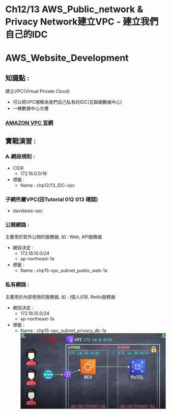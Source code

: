 
# Ch12/13 AWS_Public_network & Privacy Network建立VPC - 建立我們自己的IDC
AWS_Website_Development
==============================

## 知識點 : 

建立VPC(Virtual Private Cloud)
+ 可以把VPC理解為我們自己私有的IDC(互聯網數據中心)
+ 一棟數據中心大樓

### [AMAZON VPC 官網](https://aws.amazon.com/tw/vpc/ "VPC 和子網路")

## 實戰演習 :

### A.網段規則 : 
+ CIDR
    * 172.16.0.0/16
+ 標籤 : 
    * Name :  chp12/13_IDC-vpc

### 子網所屬VPC(回Tutorial 012 013 確認)

+ davidaws-vpc

### 公開網路 :

主要用於對外公開的服務器, 如 : Web, API服務器

+ 網段決定 :
    + 172.16.10.0/24
    + ap-northeast-1a
+ 標籤 :
    * Name : chp15-vpc_subnet_public_web-1a


### 私有網路 : 

主要用於內部使用的服務器, 如 : (個人)DB, Redis服務器

+ 網段決定 :
    + 172.16.10.0/24
    + ap-northeast-1a
+ 標籤 :
    * Name : chp15-vpc_subnet_privacy_db-1a
![image](./img/vpc.PNG)


